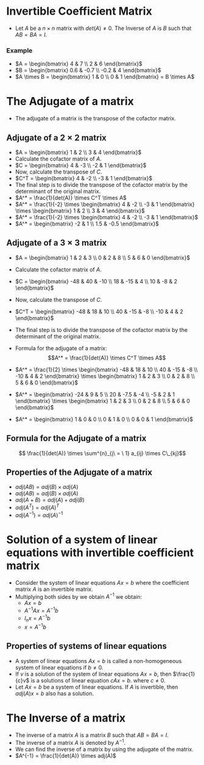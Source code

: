 # Invertible Coefficient Matrix

- Let $A$ be a $n \times n$ matrix with $det(A) \neq 0$. The Inverse of $A$ is $B$ such that $AB = BA = I$.

### Example

- $A = \begin{bmatrix} 4 & 7 \\ 2 & 6 \end{bmatrix}$
- $B = \begin{bmatrix} 0.6 & -0.7 \\ -0.2 & 4 \end{bmatrix}$
- $A \times B = \begin{bmatrix} 1 & 0 \\ 0 & 1 \end{bmatrix} = B \times A$

# The Adjugate of a matrix

- The adjugate of a matrix is the transpose of the cofactor matrix.

## Adjugate of a $2 \times 2$ matrix

- $A = \begin{bmatrix} 1 & 2 \\ 3 & 4 \end{bmatrix}$
- Calculate the cofactor matrix of $A$.
- $C = \begin{bmatrix} 4 & -3 \\ -2 & 1 \end{bmatrix}$
- Now, calculate the transpose of $C$.
- $C^T = \begin{bmatrix} 4 & -2 \\ -3 & 1 \end{bmatrix}$
- The final step is to divide the transpose of the cofactor matrix by the determinant of the original matrix.
- $A^* = \frac{1}{det(A)} \times C^T \times A$
- $A^* = \frac{1}{-2} \times \begin{bmatrix} 4 & -2 \\ -3 & 1 \end{bmatrix} \times \begin{bmatrix} 1 & 2 \\ 3 & 4 \end{bmatrix}$
- $A^* = \frac{1}{-2} \times \begin{bmatrix} 4 & -2 \\ -3 & 1 \end{bmatrix}$
- $A^* = \begin{bmatrix} -2 & 1 \\ 1.5 & -0.5 \end{bmatrix}$

## Adjugate of a $3 \times 3$ matrix
- $A = \begin{bmatrix} 1 & 2 & 3 \\ 0 & 2 & 8 \\ 5 & 6 & 0 \end{bmatrix}$
- Calculate the cofactor matrix of $A$.
- $C = \begin{bmatrix} -48 & 40 & -10 \\ 18 & -15 & 4 \\ 10 & -8 & 2 \end{bmatrix}$
- Now, calculate the transpose of $C$.
- $C^T = \begin{bmatrix} -48 & 18 & 10 \\ 40 & -15 & -8 \\ -10 & 4 & 2 \end{bmatrix}$
- The final step is to divide the transpose of the cofactor matrix by the determinant of the original matrix.
- Formula for the adjugate of a matrix:
  $$A^* = \frac{1}{det(A)} \times C^T \times A$$

- $A^* = \frac{1}{2} \times \begin{bmatrix} -48 & 18 & 10 \\ 40 & -15 & -8 \\ -10 & 4 & 2 \end{bmatrix} \times \begin{bmatrix} 1 & 2 & 3 \\ 0 & 2 & 8 \\ 5 & 6 & 0 \end{bmatrix}$
- $A^* = \begin{bmatrix} -24 & 9 & 5 \\ 20 & -7.5 & -4 \\ -5 & 2 & 1 \end{bmatrix} \times \begin{bmatrix} 1 & 2 & 3 \\ 0 & 2 & 8 \\ 5 & 6 & 0 \end{bmatrix}$
- $A^* = \begin{bmatrix} 1 & 0 & 0 \\ 0 & 1 & 0 \\ 0 & 0 & 1 \end{bmatrix}$

## Formula for the Adjugate of a matrix

$$ \frac{1}{det(A)} \times \sum^{n}_{j\ = \ 1} a_{ij} \times C\_{kj}$$

## Properties of the Adjugate of a matrix

- $adj(AB) = adj(B) \times adj(A)$
- $adj(AB) = adj(B) \times adj(A)$
- $adj(A+B) = adj(A) + adj(B)$
- $adj(A^T) = adj(A)^T$
- $adj(A^{-1}) = adj(A)^{-1}$
# Solution of a system of linear equations with invertible coefficient matrix

- Consider the system of linear equations $Ax = b$ where the coefficient matrix $A$ is an invertible matrix.
- Multiplying both sides by we obtain $A^{-1}$ we obtain:
  - $Ax = b$
  - $A^{-1}Ax = A^{-1}b$
  - $I_n x = A^{-1}b$
  - $x = A^{-1}b$

## Properties of systems of linear equations

- A system of linear equations $Ax = b$ is called a non-homogeneous system of linear equations if $b \neq 0.$
- If $v$ is a solution of the system of linear equations $Ax = b$, then $\frac{1}{c}v$ is a solutions of linear equation $cAx = b$. where $c \neq 0$.
- Let $Ax = b$ be a system of linear equations. If $A$ is invertible, then $adj(A)x = b$ also has a solution.

# The Inverse of a matrix
- The inverse of a matrix $A$ is a matrix $B$ such that $AB = BA = I$.
- The inverse of a matrix $A$ is denoted by $A^{-1}$.
- We can find the inverse of a matrix by using the adjugate of the matrix.
- $A^{-1} = \frac{1}{det(A)} \times adj(A)$